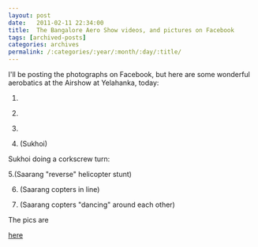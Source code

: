 ```yaml
---
layout: post
date:	2011-02-11 22:34:00
title:  The Bangalore Aero Show videos, and pictures on Facebook
tags: [archived-posts]
categories: archives
permalink: /:categories/:year/:month/:day/:title/
---
```

I'll be posting the photographs on Facebook, but here are some wonderful aerobatics at the Airshow at Yelahanka, today:

<lj-cut text="watch these videos...!">

1.


<lj-embed id="626"/>

2.

<lj-embed id="627"/>


3.


<lj-embed id="628"/>

4. (Sukhoi)

<lj-embed id="629"/>


Sukhoi doing a corkscrew turn:


<lj-embed id="630"/>


5.(Saarang "reverse" helicopter stunt)


<lj-embed id="631"/>


6. (Saarang copters in line)


<lj-embed id="632"/>


</lj-cut>



7. (Saarang copters "dancing" around each other)


<lj-embed id="633"/>


The pics are

<a href="http://s1142.photobucket.com/albums/n602/Deepapctrsglr/#!cpZZ1QQtppZZ16"> here </a>
